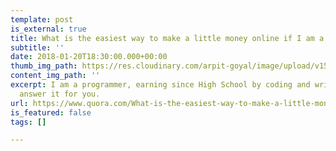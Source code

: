 ```yaml
---
template: post
is_external: true
title: What is the easiest way to make a little money online if I am a programmer?
subtitle: ''
date: 2018-01-20T18:30:00.000+00:00
thumb_img_path: https://res.cloudinary.com/arpit-goyal/image/upload/v1558448517/images/featured-images/make-money-online.jpg
content_img_path: ''
excerpt: I am a programmer, earning since High School by coding and writing, let me
  answer it for you.
url: https://www.quora.com/What-is-the-easiest-way-to-make-a-little-money-online-if-I-am-a-programmer/answer/Arpit-Goyal-14
is_featured: false
tags: []

---
```

